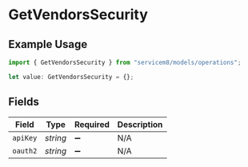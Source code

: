 # GetVendorsSecurity

## Example Usage

```typescript
import { GetVendorsSecurity } from "servicem8/models/operations";

let value: GetVendorsSecurity = {};
```

## Fields

| Field              | Type               | Required           | Description        |
| ------------------ | ------------------ | ------------------ | ------------------ |
| `apiKey`           | *string*           | :heavy_minus_sign: | N/A                |
| `oauth2`           | *string*           | :heavy_minus_sign: | N/A                |